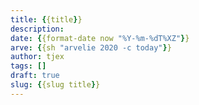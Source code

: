 ```yaml
---
title: {{title}}
description:
date: {{format-date now "%Y-%m-%dT%XZ"}} 
arve: {{sh "arvelie 2020 -c today"}}
author: tjex
tags: []
draft: true
slug: {{slug title}}
---
```


